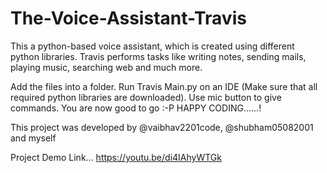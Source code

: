 # The-Voice-Assistant-Travis
This a python-based voice assistant, which is created using different python libraries. Travis performs tasks like writing notes, sending mails, playing music, searching web and much more.

Add the files into a folder.
Run Travis Main.py on an IDE (Make sure that all required python libraries are downloaded).
Use mic button to give commands.
You are now good to go :-P
HAPPY CODING......!

This project was developed by @vaibhav2201code, @shubham05082001 and myself

Project Demo Link...
https://youtu.be/di4IAhyWTGk
